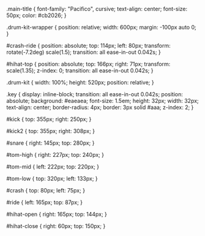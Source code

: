 .main-title {
  font-family: "Pacifico", cursive;
  text-align: center;
  font-size: 50px;
  color: #cb2026;
}

.drum-kit-wrapper {
  position: relative;
  width: 600px;
  margin: -100px auto 0;
}

#crash-ride {
  position: absolute;
  top: 114px;
  left: 80px;
  transform: rotate(-7.2deg) scale(1.5);
  transition: all ease-in-out 0.042s;
}

#hihat-top {
  position: absolute;
  top: 166px;
  right: 71px;
  transform: scale(1.35);
  z-index: 0;
  transition: all ease-in-out 0.042s;
}

.drum-kit {
  width: 100%;
  height: 520px;
  position: relative;
}

.key {
  display: inline-block;
  transition: all ease-in-out 0.042s;
  position: absolute;
  background: #eaeaea;
  font-size: 1.5em;
  height: 32px;
  width: 32px;
  text-align: center;
  border-radius: 4px;
  border: 3px solid #aaa;
  z-index: 2;
}

#kick {
  top: 355px;
  right: 250px;
}

#kick2 {
  top: 355px;
  right: 308px;
}

#snare {
  right: 145px;
  top: 280px;
}

#tom-high {
  right: 227px;
  top: 240px;
}

#tom-mid {
  left: 222px;
  top: 220px;
}

#tom-low {
  top: 320px;
  left: 133px;
}

#crash {
  top: 80px;
  left: 75px;
}

#ride {
  left: 165px;
  top: 87px;
}

#hihat-open {
  right: 165px;
  top: 144px;
}

#hihat-close {
  right: 60px;
  top: 150px;
}
